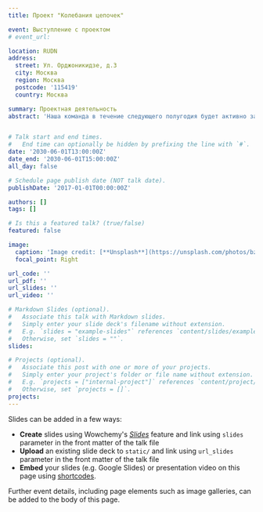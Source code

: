 ```yaml
---
title: Проект "Колебания цепочек"

event: Выступление с проектом
# event_url:

location: RUDN
address:
  street: Ул. Орджоникидзе, д.3
  city: Москва
  region: Москва
  postcode: '115419'
  country: Москва

summary: Проектная деятельность
abstract: 'Наша команда в течение следующего полугодия будет активно заниматься проектной деятельностью по теме "Колебания цепочек." Нам предстоит пройти следующие этапы защиты проекта: <br> 1. Модель. Презентация по научной проблеме. Теоретическое описание задачи. <br> 2. Описание модели. Алгоритмы. Презентация по алгоритмам решения задачи. <br> 3. Комплексы программ. Описание программной реализации проекта. <br> 4. Защита проекта. Коллективное обсуждение результата проекта, самооценка деятельности.'


# Talk start and end times.
#   End time can optionally be hidden by prefixing the line with `#`.
date: '2030-06-01T13:00:00Z'
date_end: '2030-06-01T15:00:00Z'
all_day: false

# Schedule page publish date (NOT talk date).
publishDate: '2017-01-01T00:00:00Z'

authors: []
tags: []

# Is this a featured talk? (true/false)
featured: false

image:
  caption: 'Image credit: [**Unsplash**](https://unsplash.com/photos/bzdhc5b3Bxs)'
  focal_point: Right

url_code: ''
url_pdf: ''
url_slides: ''
url_video: ''

# Markdown Slides (optional).
#   Associate this talk with Markdown slides.
#   Simply enter your slide deck's filename without extension.
#   E.g. `slides = "example-slides"` references `content/slides/example-slides.md`.
#   Otherwise, set `slides = ""`.
slides:

# Projects (optional).
#   Associate this post with one or more of your projects.
#   Simply enter your project's folder or file name without extension.
#   E.g. `projects = ["internal-project"]` references `content/project/deep-learning/index.md`.
#   Otherwise, set `projects = []`.
projects:
---
```


Slides can be added in a few ways:

- **Create** slides using Wowchemy's [_Slides_](https://docs.hugoblox.com/managing-content/#create-slides) feature and link using `slides` parameter in the front matter of the talk file
- **Upload** an existing slide deck to `static/` and link using `url_slides` parameter in the front matter of the talk file
- **Embed** your slides (e.g. Google Slides) or presentation video on this page using [shortcodes](https://docs.hugoblox.com/writing-markdown-latex/).

Further event details, including page elements such as image galleries, can be added to the body of this page.
